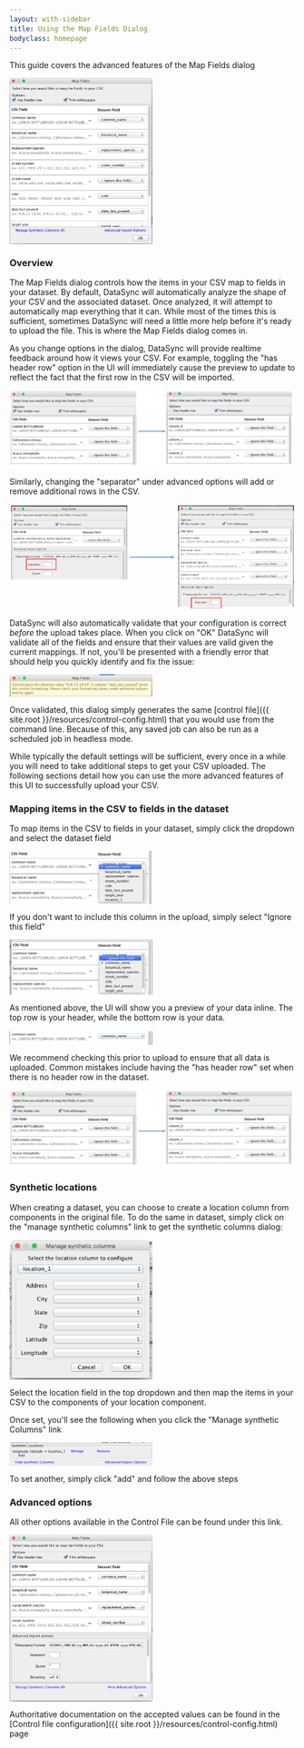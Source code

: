 ```yaml
---
layout: with-sidebar
title: Using the Map Fields Dialog
bodyclass: homepage
---
```


This guide covers the advanced features of the Map Fields dialog

<img src="/images/map_fields.png" alt="Map Fields Dialog" width=50% align="middle">

### Overview

The Map Fields dialog controls how the items in your CSV map to fields in your dataset.  By default, DataSync will automatically analyze the shape of your CSV and the associated dataset.  Once analyzed, it will attempt to automatically map everything that it can.  While most of the times this is sufficient, sometimes DataSync will need a little more help before it's ready to upload the file.  This is where the Map Fields dialog comes in.  

As you change options in the dialog, DataSync will provide realtime feedback around how it views your CSV.  For example, toggling the "has header row" option in the UI will immediately cause the preview to update to reflect the fact that the first row in the CSV will be imported.  

![Header row before and after](/images/header_row_before_after.png)

Similarly, changing the "separator" under advanced options will add or remove additional rows in the CSV. 

![Using different separator](/images/different_separator.png)

DataSync will also automatically validate that your configuration is correct *before* the upload takes place.  When you click on "OK" DataSync will validate all of the fields and ensure that their values are valid given the current mappings.  If not, you'll be presented with a friendly error that should help you quickly identify and fix the issue:

<img src="/images/sample_error.png" alt="Sample Error" width=50% align="middle">

Once validated, this dialog simply generates the same [control file]({{ site.root }}/resources/control-config.html) that you would use from the command line.  Because of this, any saved job can also be run as a scheduled job in headless mode. 

While typically the default settings will be sufficient, every once in a while you will need to take additional steps to get your CSV uploaded.  The following sections detail how you can use the more advanced features of this UI to successfully upload your CSV. 

### Mapping items in the CSV to fields in the dataset

To map items in the CSV to fields in your dataset, simply click the dropdown and select the dataset field

<img src="/images/select_field.png" alt="Select field" width=50% align="middle">

If you don't want to include this column in the upload, simply select "Ignore this field"

<img src="/images/ignore_field.png" alt="Ignore field" width=50% align="middle">

As mentioned above, the UI will show you a preview of your data inline.  The top row is your header, while the bottom row is your data.  

<img src="/images/inline.png" alt="Inline Preview" width=50% align="middle">

We recommend checking this prior to upload to ensure that all data is uploaded.  Common mistakes include having the "has header row" set when there is no header row in the dataset. 

![Header row before and after](/images/header_row_before_after.png)

### Synthetic locations

When creating a dataset, you can choose to create a location column from components in the original file.  To do the same in dataset, simply click on the "manage synthetic columns" link to get the synthetic columns dialog:

<img src="/images/synthetic_columns.png" alt="Synthetic columns" width=50% align="middle">

Select the location field in the top dropdown and then map the items in your CSV to the components of your location component.  

Once set, you'll see the following when you click the "Manage synthetic Columns" link

<img src="/images/show_synthetic_columns.png" alt="Show synthetic columns pane" width=50% align="middle">
 
To set another, simply click "add" and follow the above steps

### Advanced options

All other options available in the Control File can be found under this link.  

<img src="/images/advanced_options.png" alt="Advanced Options" width=50% align="middle">

Authoritative documentation on the accepted values can be found in the [Control file configuration]({{ site.root }}/resources/control-config.html) page
